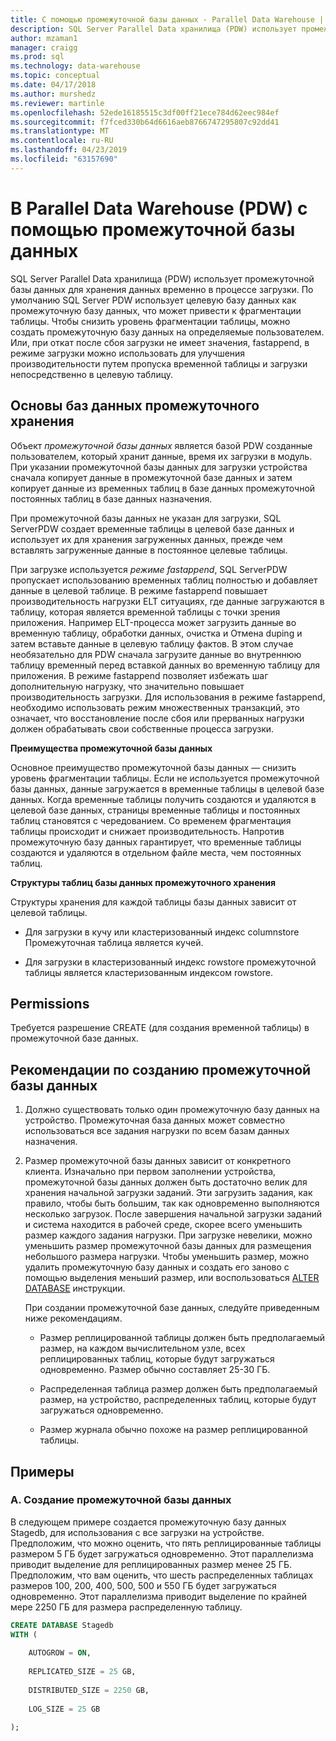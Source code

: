 ```yaml
---
title: С помощью промежуточной базы данных - Parallel Data Warehouse | Документация Майкрософт
description: SQL Server Parallel Data хранилища (PDW) использует промежуточной базы данных для хранения данных временно в процессе загрузки.
author: mzaman1
manager: craigg
ms.prod: sql
ms.technology: data-warehouse
ms.topic: conceptual
ms.date: 04/17/2018
ms.author: murshedz
ms.reviewer: martinle
ms.openlocfilehash: 52ede16185515c3df00ff21ece784d62eec984ef
ms.sourcegitcommit: f7fced330b64d6616aeb8766747295807c92dd41
ms.translationtype: MT
ms.contentlocale: ru-RU
ms.lasthandoff: 04/23/2019
ms.locfileid: "63157690"
---
```

# <a name="using-a-staging-database-in-parallel-data-warehouse-pdw"></a>В Parallel Data Warehouse (PDW) с помощью промежуточной базы данных
SQL Server Parallel Data хранилища (PDW) использует промежуточной базы данных для хранения данных временно в процессе загрузки. По умолчанию SQL Server PDW использует целевую базу данных как промежуточную базу данных, что может привести к фрагментации таблицы. Чтобы снизить уровень фрагментации таблицы, можно создать промежуточную базу данных на определяемые пользователем. Или, при откат после сбоя загрузки не имеет значения, fastappend, в режиме загрузки можно использовать для улучшения производительности путем пропуска временной таблицы и загрузки непосредственно в целевую таблицу.  
  
## <a name="StagingDatabase"></a>Основы баз данных промежуточного хранения  
Объект *промежуточной базы данных* является базой PDW созданные пользователем, который хранит данные, время их загрузки в модуль. При указании промежуточной базы данных для загрузки устройства сначала копирует данные в промежуточной базе данных и затем копирует данные из временных таблиц в базе данных промежуточной постоянных таблиц в базе данных назначения.  
  
При промежуточной базы данных не указан для загрузки, SQL ServerPDW создает временные таблицы в целевой базе данных и использует их для хранения загруженных данных, прежде чем вставлять загруженные данные в постоянное целевые таблицы.  
  
При загрузке используется *режиме fastappend*, SQL ServerPDW пропускает использованию временных таблиц полностью и добавляет данные в целевой таблице. В режиме fastappend повышает производительность нагрузки ELT ситуациях, где данные загружаются в таблицу, которая является временной таблицы с точки зрения приложения. Например ELT-процесса может загрузить данные во временную таблицу, обработки данных, очистка и Отмена duping и затем вставьте данные в целевую таблицу фактов. В этом случае необязательно для PDW сначала загрузите данные во внутреннюю таблицу временный перед вставкой данных во временную таблицу для приложения. В режиме fastappend позволяет избежать шаг дополнительную нагрузку, что значительно повышает производительность загрузки. Для использования в режиме fastappend, необходимо использовать режим множественных транзакций, это означает, что восстановление после сбоя или прерванных нагрузки должен обрабатывать свои собственные процесса загрузки.  
  
**Преимущества промежуточной базы данных**  
  
Основное преимущество промежуточной базы данных — снизить уровень фрагментации таблицы. Если не используется промежуточной базы данных, данные загружается в временные таблицы в целевой базе данных. Когда временные таблицы получить создаются и удаляются в целевой базе данных, страницы временные таблицы и постоянных таблиц становятся с чередованием. Со временем фрагментация таблицы происходит и снижает производительность. Напротив промежуточную базу данных гарантирует, что временные таблицы создаются и удаляются в отдельном файле места, чем постоянных таблиц.  
  
**Структуры таблиц базы данных промежуточного хранения**  
  
Структуры хранения для каждой таблицы базы данных зависит от целевой таблицы.  
  
-   Для загрузки в кучу или кластеризованный индекс columnstore Промежуточная таблица является кучей.  
  
-   Для загрузки в кластеризованный индекс rowstore промежуточной таблицы является кластеризованным индексом rowstore.  
  
## <a name="Permissions"></a>Permissions  
Требуется разрешение CREATE (для создания временной таблицы) в промежуточной базе данных. 

<!-- MISSING LINKS

For more information, see [Grant Permissions to load data](grant-permissions-to-load-data.md).  

-->
  
## <a name="CreatingStagingDatabase"></a>Рекомендации по созданию промежуточной базы данных  
  
1.  Должно существовать только один промежуточную базу данных на устройство. Промежуточная база данных может совместно использоваться все задания нагрузки по всем базам данных назначения.  
  
2.  Размер промежуточной базы данных зависит от конкретного клиента. Изначально при первом заполнении устройства, промежуточной базы данных должен быть достаточно велик для хранения начальной загрузки заданий. Эти загрузить задания, как правило, чтобы быть большим, так как одновременно выполняются несколько загрузок. После завершения начальной загрузки заданий и система находится в рабочей среде, скорее всего уменьшить размер каждого задания нагрузки. При загрузке невелики, можно уменьшить размер промежуточной базы данных для размещения небольшого размера нагрузки. Чтобы уменьшить размер, можно удалить промежуточную базу данных и создать его заново с помощью выделения меньший размер, или воспользоваться [ALTER DATABASE](../t-sql/statements/alter-database-transact-sql.md?tabs=sqlpdw) инструкции.  
  
    При создании промежуточной базе данных, следуйте приведенным ниже рекомендациям.  
  
    -   Размер реплицированной таблицы должен быть предполагаемый размер, на каждом вычислительном узле, всех реплицированных таблиц, которые будут загружаться одновременно. Размер обычно составляет 25-30 ГБ.  
  
    -   Распределенная таблица размер должен быть предполагаемый размер, на устройство, распределенных таблиц, которые будут загружаться одновременно.  
  
    -   Размер журнала обычно похоже на размер реплицированной таблицы.  
  
## <a name="Examples"></a>Примеры  
  
### <a name="a-create-a-staging-database"></a>A. Создание промежуточной базы данных 
В следующем примере создается промежуточную базу данных Stagedb, для использования с все загрузки на устройстве. Предположим, что можно оценить, что пять реплицированные таблицы размером 5 ГБ будет загружаться одновременно. Этот параллелизма приводит выделение для реплицированных размер менее 25 ГБ. Предположим, что вам оценить, что шесть распределенных таблицах размеров 100, 200, 400, 500, 500 и 550 ГБ будет загружаться одновременно. Этот параллелизма приводит выделение по крайней мере 2250 ГБ для размера распределенную таблицу.  
  
```sql  
CREATE DATABASE Stagedb  
WITH (  
  
    AUTOGROW = ON,  
  
    REPLICATED_SIZE = 25 GB,  
  
    DISTRIBUTED_SIZE = 2250 GB,  
  
    LOG_SIZE = 25 GB  
  
);  
```  

<!-- MISSING LINKS
 
## See Also  
[Common metadata query examples](metadata-query-examples.md)  

-->
  
